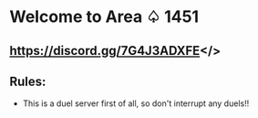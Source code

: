# Welcome to Area ♤ 1451
## <a id="Join Discord!!">https://discord.gg/7G4J3ADXFE</>

## Rules:
* This is a duel server first of all, so don't interrupt any duels!!

